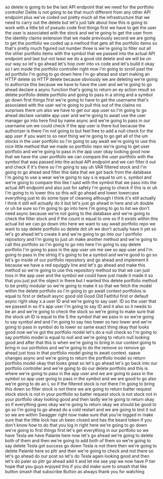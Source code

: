 so delete is going to be the last API endpoint that we need for the portfolio controller Delite is not going to be that much different from any other API endpoint plus we've coded out pretty much all the infrastructure that we need to carry out the delete but let's just talk about how this is going to work with a little bit of pseudo code first things first we have to get the user the user is associated with the stock and we're going to get the user from the identity claims extension that we made previously second we are going to get the portfolio we coded up a method that gets all the portfolio items so that's pretty much figured out number three is we're going to filter out all the other portfolio items with the symbol that we passed into the actual API endpoint and last but not least we do a good old delete and we will be on our way so let's go ahead let's hop over into vs code and let's build it okay so I am inside the portfolio controller right now I'm going to scroll past the ad portfolio I'm going to go down here I'm go ahead and start making an HTTP delete so HTTP delete because obviously we are deleting we're going to authorize this because we have to have the user and we're going to go ahead declare a async function that's going to return an ey action result so delete portfolio delete portfolio and going to pass in a string and a symbol go down first things first we're going to have to get the username that's associated with the user we're going to pull this out of the claims no surprises there um also we have to get our app user so I'm going to go ahead declare variable app user and we're going to await use the user manager go into here find by name async and we're going to pass in our username um we could check if the app user is there but because the authorizer is there I'm not going to but feel free to add a null check for the app user if you want to so next thing we're going to go get all of the um stocks in the user portfolio so I'm going to say await we're going to use this nice little method that we made so portfolio repo we're going to get user portfolio and we're going to pass in the app user okay looking good now that we have the user portfolio we can compare the user portfolio with the symbol that was passed into the actual API endpoint and we can filter it out and check if it's there so I'm going to say uh VAR filtered stock and I'm going to go ahead and filter this data that we got back from the database I'm going to use a wear we're going to say s is equal to um s. symbol and we're going to compare this like I said with the symbol that we pass into the actual API endpoint and also just for safety I'm going to check if this is or uh I'm going to to lower this so this will go ahead and lower lowercase everything just to do some type of cleaning although I think it's still actually I think it still will actually do it but let's just go ahead in here and uh double or uh be sure so I'm going to go into here I'm going to go to list we don't need async because we're not going to the database and we're going to check the filter stock and if the count is equal to one so if it exists within this actual list we can go down into here we want to say await portfolio repo we want to say delete portfolio so delete dot oh we don't actually have it yet so let's go ahead let's create it and we're going to go into our I portfolio repository and I'm going to just uh make another method and we're going to call this portfolio so I'm going to go into here I'm going to say delete portfolio I'm going to pass in the app user um me see so app user and I'm going to pass in the string it's going to be a symbol and we're good to go so let's go inside of our portfolio repository and go ahead and implement it because we have a red squiggly line and let's go ahead and make this method so we're going to use this repository method so that we can just toss in the app user and the symbol we could have just made it made it so that you just put the object in there but I wanted this delete portfolio method to be pretty modular so we're going to make it so that we fetch the model within the delete portfolio so I'm going to go await context portfolios is equal to first or default async good old Good Old Faithful first or default async right okay x.a user ID and we're going to say user. ID so the user that we passed in so it's app user I'm going to say ID and it also so it needs to be an and we're going to check the stock so we're going to make sure that the stock uh ID is equal to the S the symbol that we pass in so we're going to say symbol and and I'm going to say two lower so two lower and we're going to pass in symbol do to lower so same exact thing okay that looks good now we've got the portfolio model let's do a null check so I'm going to say portfolio model is equal to null and we're going to return null looking good and after that this is when we're going to bring in our context going to bring in our portfolios and we're going to do the remove so remove go ahead just toss in that portfolio model going to await context. saave changes async and we're going to return the portfolio model so return portfolio model okay that looks great so let's go ahead let's go back into our portfolio controller and we're going to do our delete portfolio and this is where we're going to pass in the app user and we are going to pass in the symbol so app user going to pass in the symbol and we are good to go also we're going to do an L so if the filtered stock is not there I'm going to bring this down so filter stock is not there we are going to return batter request stock stock is not in your portfolio so batter request stock is not stock not in your portfolio okay looking good and then lastly we're going to return okay so if everything goes okay we're going to return okay we should be good to go so I'm going to go ahead do a cold restart and we are going to test it out so we are within Swagger right now make sure that you're logged in make sure that the little lock has uh been closed and has the beard token if you don't know how to do that you log in right here we're going to go down we're going to first things first let's get everything in our portfolio so we have Tesla we have Palante here now let's go ahead we're going to delete both of them and then we're going to add both of them so we're going to say delete Tesla got success go down Tesla is not there then we're going to delete Palante here so pltr and then we're going to check and not there so let's go ahead do our post so let's do Tesla again looking good and then let's do paler so pltr go ahead add it and let me see yep we now have P tier hope that you guys enjoyed this if you did make sure to smash that like button smash that subscribe Button as always thank you for watching